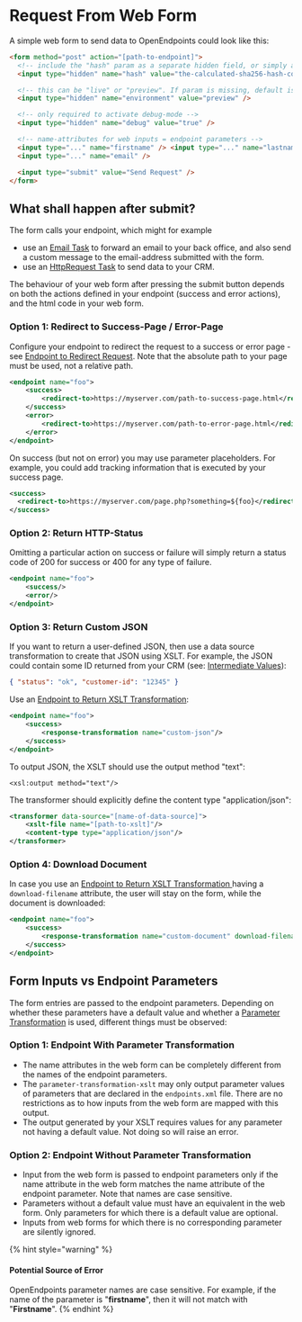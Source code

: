# Request From Web Form

A simple web form to send data to OpenEndpoints could look like this:

```html
<form method="post" action="[path-to-endpoint]">
  <!-- include the "hash" param as a separate hidden field, or simply as GET parameter in the form-action -->
  <input type="hidden" name="hash" value="the-calculated-sha256-hash-code" />

  <!-- this can be "live" or "preview". If param is missing, default is "live". -->
  <input type="hidden" name="environment" value="preview" />

  <!-- only required to activate debug-mode -->
  <input type="hidden" name="debug" value="true" />

  <!-- name-attributes for web inputs = endpoint parameters -->
  <input type="..." name="firstname" /> <input type="..." name="lastname" />
  <input type="..." name="email" />

  <input type="submit" value="Send Request" />
</form>
```

## What shall happen after submit?

The form calls your endpoint, which might for example

* use an [Email Task](../configuration/tasks/email-task.md) to forward an email to your back office, and also send a custom message to the email-address submitted with the form.
* use an [HttpRequest Task](../configuration/tasks/httprequest-task.md) to send data to your CRM.

The behaviour of your web form after pressing the submit button depends on both the actions defined in your endpoint (success and error actions), and the html code in your web form.

### Option 1: Redirect to Success-Page / Error-Page

Configure your endpoint to redirect the request to a success or error page - see [Endpoint to Redirect Request](../configuration/types-of-endpoints/endpoint-to-redirect-request.md). Note that the absolute path to your page must be used, not a relative path.

```xml
<endpoint name="foo">
    <success>
        <redirect-to>https://myserver.com/path-to-success-page.html</redirect-to>
    </success>
    <error>
        <redirect-to>https://myserver.com/path-to-error-page.html</redirect-to>
    </error>
</endpoint>
```

On success (but not on error) you may use parameter placeholders. For example, you could add tracking information that is executed by your success page.

```xml
<success>
  <redirect-to>https://myserver.com/page.php?something=${foo}</redirect-to>
</success>
```

### Option 2: Return HTTP-Status

Omitting a particular action on success or failure will simply return a status code of 200 for success or 400 for any type of failure.

```xml
<endpoint name="foo">
    <success/>
    <error/>
</endpoint>
```

### Option 3: Return Custom JSON

If you want to return a user-defined JSON, then use a data source transformation to create that JSON using XSLT. For example, the JSON could contain some ID returned from your CRM (see: [Intermediate Values](../configuration/tasks/intermediate-values.md)):

```json
{ "status": "ok", "customer-id": "12345" }
```

Use an [Endpoint to Return XSLT Transformation](../configuration/types-of-endpoints/endpoint-to-return-xslt-transformation.md):

```xml
<endpoint name="foo">
    <success>
        <response-transformation name="custom-json"/>
    </success>
</endpoint>
```

To output JSON, the XSLT should use the output method "text":

```
<xsl:output method="text"/>
```

The transformer should explicitly define the content type "application/json":

```xml
<transformer data-source="[name-of-data-source]">
    <xslt-file name="[path-to-xslt]"/>
    <content-type type="application/json"/>
</transformer>
```

### Option 4: Download Document

In case you use an [Endpoint to Return XSLT Transformation ](../configuration/types-of-endpoints/endpoint-to-return-xslt-transformation.md)having a `download-filename` attribute, the user will stay on the form, while the document is downloaded:

```xml
<endpoint name="foo">
    <success>
        <response-transformation name="custom-document" download-filename="my-document.doc"/>
    </success>
</endpoint>
```

## Form Inputs vs Endpoint Parameters

The form entries are passed to the endpoint parameters. Depending on whether these parameters have a default value and whether a [Parameter Transformation](../configuration/parameter-transformation/) is used, different things must be observed:

### Option 1: Endpoint With Parameter Transformation

* The name attributes in the web form can be completely different from the names of the endpoint parameters.
* The `parameter-transformation-xslt` may only output parameter values of parameters that are declared in the `endpoints.xml` file. There are no restrictions as to how inputs from the web form are mapped with this output.
* The output generated by your XSLT requires values for any parameter not having a default value. Not doing so will raise an error.

### Option 2: Endpoint Without Parameter Transformation

* Input from the web form is passed to endpoint parameters only if the name attribute in the web form matches the name attribute of the endpoint parameter. Note that names are case sensitive.
* Parameters without a default value must have an equivalent in the web form. Only parameters for which there is a default value are optional.
* Inputs from web forms for which there is no corresponding parameter are silently ignored.

{% hint style="warning" %}
#### Potential Source of Error

OpenEndpoints parameter names are case sensitive. For example, if the name of the parameter is "**firstname**", then it will not match with "**Firstname**".
{% endhint %}
